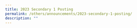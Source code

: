 ```yaml
---
title: 2023 Secondary 1 Posting
permalink: /others/announcements/2023-secondary-1-posting/
description: ""
---
```

